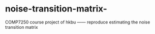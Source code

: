 # noise-transition-matrix-
COMP7250 course project of hkbu —— reproduce estimating the noise transition matrix 
